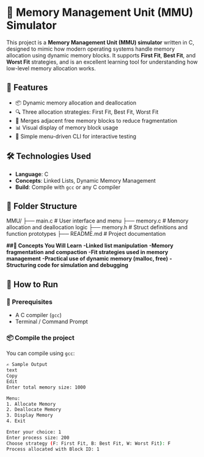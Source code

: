 # 🧠 Memory Management Unit (MMU) Simulator

This project is a **Memory Management Unit (MMU) simulator** written in C, designed to mimic how modern operating systems handle memory allocation using dynamic memory blocks. It supports **First Fit**, **Best Fit**, and **Worst Fit** strategies, and is an excellent learning tool for understanding how low-level memory allocation works.
## 📌 Features
- 📦 Dynamic memory allocation and deallocation
- 🔍 Three allocation strategies: First Fit, Best Fit, Worst Fit
- 🔁 Merges adjacent free memory blocks to reduce fragmentation
- 📊 Visual display of memory block usage
- 🧩 Simple menu-driven CLI for interactive testing
## 🛠️ Technologies Used
- **Language**: C
- **Concepts**: Linked Lists, Dynamic Memory Management
- **Build**: Compile with `gcc` or any C compiler
## 📂 Folder Structure
MMU/
├── main.c # User interface and menu
├── memory.c # Memory allocation and deallocation logic
├── memory.h # Struct definitions and function prototypes
├── README.md # Project documentation

**##🧠 **Concepts You Will Learn****
**-Linked list manipulation**
**-Memory fragmentation and compaction**
**-Fit strategies used in memory management**
**-Practical use of dynamic memory (malloc, free)**
**-Structuring code for simulation and debugging**

## 🚀 How to Run
### 🔧 Prerequisites
- A C compiler (`gcc`)
- Terminal / Command Prompt

### 📦 Compile the project
You can compile using `gcc`:
```bash
✍️ Sample Output 
text
Copy
Edit
Enter total memory size: 1000

Menu:
1. Allocate Memory
2. Deallocate Memory
3. Display Memory
4. Exit

Enter your choice: 1
Enter process size: 200
Choose strategy (F: First Fit, B: Best Fit, W: Worst Fit): F
Process allocated with Block ID: 1


